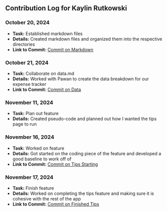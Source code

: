 ## Contribution Log for Kaylin Rutkowski

### October 20, 2024
 - **Task:** Established markdown files
 - **Details:** Created markdown files and organized them into the respective directories
 - **Link to Commit:** [Commit on Markdown](https://github.com/viancavarma/326-Team-5/commit/c2fa8de23c862337b968f6fdbe04252878b36587)

### October 21, 2024
 - **Task:** Collaborate on data.md
 - **Details:** Worked with Pawan to create the data breakdown for our expense tracker
 - **Link to Commit:** [Commit on Data](https://github.com/viancavarma/326-Team-5/commit/c06e03a493e2cd30d014787b98d4f7d25a787a86)

### November 11, 2024
 - **Task:** Plan out feature
 - **Details:** Created pseudo-code and planned out how I wanted the tips page to run

### November 16, 2024
 - **Task:** Worked on feature
 - **Details:** Got started on the coding piece of the feature and developed a good baseline to work off of
 - **Link to Commit:** [Commit on Tips Starting](https://github.com/viancavarma/326-Team-5/commit/eab61a9d1beb6c9b4a64e4273c332e01ebf41e41)

### November 17, 2024
 - **Task:** Finish feature
 - **Details:** Worked on completing the tips feature and making sure it is cohesive with the rest of the app
 - **Link to Commit:** [Commit on Finished Tips](https://github.com/viancavarma/326-Team-5/commit/075279c901270779cf7c37ca24edc7dd068d32b5)
